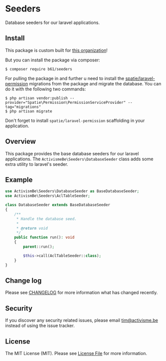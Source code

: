 # Seeders 

Database seeders for our laravel applications. 

## Install 

This package is custom built for [this organization](https://github.com/nuclear-campain)!

But you can install the package via composer: 

```
$ composer require b61/seeders
```

For pulling the package in and further u need to install the [spatie/laravel-permission](https://github.com/spatie/laravel-permission) migrations from the package and migrate the database. You can do it with the following two commands: 

```
$ php artisan vendor:publish --provider="Spatie\Permission\PermissionServiceProvider" --tag="migrations"
$ php artisan migrate
```

Don't forget to install `spatie/laravel-permission` scaffolding in your application. 

## Overview 

This package provides the base database seeders for our laravel applications. The `ActivismeBe\Seeders\DatabaseSeeder` class adds 
some extra utility to laravel's seeder. 

## Example 

```php 
use ActivismBe\Seeders\DatabaseSeeder as BaseDatabaseSeeder;
use ActivismBe\Seeders\AclTableSeeder;

class DatabaseSeeder extends BaseDatabaseSeeder
{
    /**
     * Handle the database seed. 
     *
     * @return void
     */
    public function run(): void 
    {
        parent::run();

        $this->call(AclTableSeeder::class);
    }
}
```

## Change log

Please see [CHANGELOG](CHANGELOG.md) for more information what has changed recently.

## Security

If you discover any security related issues, please email tim@activisme.be instead of using the issue tracker.

## License

The MIT License (MIT). Please see [License File](LICENSE.md) for more information.
